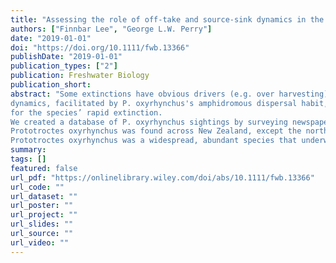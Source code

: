 ```yaml
---
title: "Assessing the role of off-take and source-sink dynamics in the extinction of the amphidromous New Zealand grayling (Prototroctes oxyrhynchus)"
authors: ["Finnbar Lee", "George L.W. Perry"]
date: "2019-01-01"
doi: "https://doi.org/10.1111/fwb.13366"
publishDate: "2019-01-01"
publication_types: ["2"]
publication: Freshwater Biology
publication_short:
abstract: "Some extinctions have obvious drivers (e.g. over harvesting), while others can be less obvious and arise from multiple interacting factors. The extinction of the New Zealand grayling (Prototroctes oxyrhynchus) has been blamed on over‐fishing and predation by introduced trout, but these explanations fail to account for the species disappearance from isolated, uninvaded rivers. We investigated if source–sink
dynamics, facilitated by P. oxyrhynchus's amphidromous dispersal habit, could account
for the species’ rapid extinction.
We created a database of P. oxyrhynchus sightings by surveying newspapers dating back to 1839, along with a review of traditional scientific literature. We used this database to update P. oxyrhynchus's known distribution map and inform sighting models to predict P. oxyrhynchus's extinction date. Finally, we implemented a meta‐population model to explore how source–sink dynamics could interact with off‐take (over‐fishing or predation) to drive extinction.
Prototroctes oxyrhynchus was found across New Zealand, except the north of the North Island. Based on sightings methods, the earliest predicted extinction date was 1924, although the species may have persisted until 1972, later than previous estimates have suggested. In the absence of source-sink dynamics, relatively high levels of off‐take were sustainable (up to 30% per generation). When the species was modelled as a panmictic meta‐population including 5% sink habitats, the sustainable off‐take rate was reduced to as low as 5% per generation.
Prototroctes oxyrhynchus was a widespread, abundant species that underwent rapid declines and ultimately went extinct. Previous attempts to explain this extinction have failed to account for the species extinction from isolated, pristine rivers. Our modelling shows that treating the species as a panmictic metapopulation and including source–sink dynamics rapidly increases the probability of extinction. We suggest that source–sink dynamics may be an important aspect of the population dynamics of amphidromous species and should be considered when managing taxa with similar dispersal habits."
summary:
tags: []
featured: false
url_pdf: "https://onlinelibrary.wiley.com/doi/abs/10.1111/fwb.13366"
url_code: ""
url_dataset: ""
url_poster: ""
url_project: ""
url_slides: ""
url_source: ""
url_video: ""
---
```

